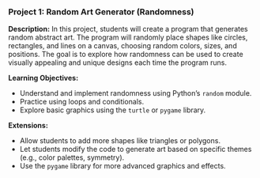### Project 1: Random Art Generator (Randomness)

**Description:**
In this project, students will create a program that generates random abstract art. The program will randomly place shapes like circles, rectangles, and lines on a canvas, choosing random colors, sizes, and positions. The goal is to explore how randomness can be used to create visually appealing and unique designs each time the program runs.

**Learning Objectives:**
- Understand and implement randomness using Python’s `random` module.
- Practice using loops and conditionals.
- Explore basic graphics using the `turtle` or `pygame` library.

**Extensions:**
- Allow students to add more shapes like triangles or polygons.
- Let students modify the code to generate art based on specific themes (e.g., color palettes, symmetry).
- Use the `pygame` library for more advanced graphics and effects.
